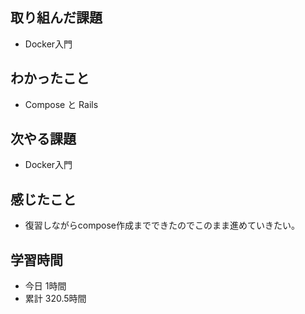 ## 取り組んだ課題
- Docker入門
## わかったこと
- Compose と Rails
## 次やる課題
- Docker入門
## 感じたこと
- 復習しながらcompose作成までできたのでこのまま進めていきたい。
## 学習時間
- 今日 1時間
- 累計 320.5時間
